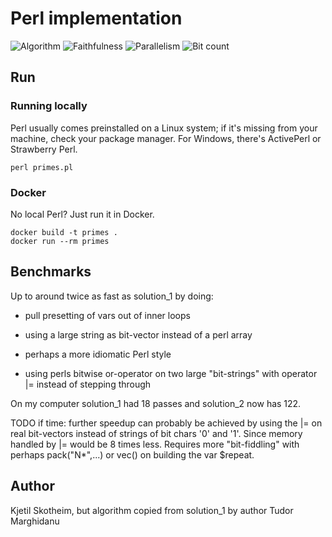# Perl implementation

![Algorithm](https://img.shields.io/badge/Algorithm-base-green)
![Faithfulness](https://img.shields.io/badge/Faithful-yes-green)
![Parallelism](https://img.shields.io/badge/Parallel-no-green)
![Bit count](https://img.shields.io/badge/Bits-unknown-yellowgreen)

## Run

### Running locally

Perl usually comes preinstalled on a Linux system; if it's missing from your machine, check your package manager. For Windows, there's ActivePerl or Strawberry Perl.

```
perl primes.pl
```

### Docker

No local Perl? Just run it in Docker.

```
docker build -t primes .
docker run --rm primes
```

## Benchmarks

Up to around twice as fast as solution_1 by doing:

* pull presetting of vars out of inner loops

* using a large string as bit-vector instead of a perl array

* perhaps a more idiomatic Perl style

* using perls bitwise or-operator on two large "bit-strings" with
  operator |= instead  of stepping through

On my computer solution_1 had 18 passes and solution_2 now has 122.

TODO if time: further speedup can probably be achieved by using the
|= on real bit-vectors instead of strings of bit chars '0' and '1'.
Since memory handled by |= would be 8 times less. Requires more
"bit-fiddling" with perhaps pack("N*",...) or vec() on building
the var $repeat.

## Author

Kjetil Skotheim, but algorithm copied from solution_1 by author Tudor Marghidanu
